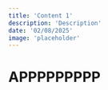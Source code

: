 ```yaml
---
title: 'Content 1'
description: 'Description'
date: '02/08/2025'
image: 'placeholder'
---
```


#  APPPPPPPPP
